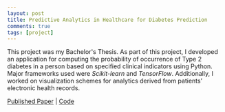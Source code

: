 ```yaml
---
layout: post
title: Predictive Analytics in Healthcare for Diabetes Prediction
comments: true
tags: [project]
---
```


This project was my Bachelor's Thesis. As part of this project, I developed an application for computing the probability of occurrence of Type 2 diabetes in a person based on specified clinical indicators using Python. Major frameworks used were *Scikit-learn* and *TensorFlow*. Additionally, I worked on visualization schemes for analytics derived from patients’ electronic health records.

<a href="https://dl.acm.org/doi/10.1145/3326172.3326213" target="_blank">Published Paper</a> |
<a href="https://github.com/faizanzafar40/Predictive-Analytics-in-Healthcare-for-Diabetes-Prediction" target="_blank">Code</a>
